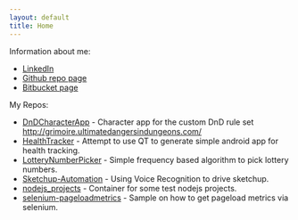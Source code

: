 ```yaml
---
layout: default
title: Home
---
```


Information about me:

* [LinkedIn](https://www.linkedin.com/in/shanehender)
* [Github repo page](https://github.com/henders)
* [Bitbucket page](https://bitbucket.org/henders)

My Repos:
* [DnDCharacterApp](https://github.com/henders/DnDCharacterApp) - Character app for the custom DnD rule set http://grimoire.ultimatedangersindungeons.com/
* [HealthTracker](https://github.com/henders/HealthTracker) - Attempt to use QT to generate simple android app for health tracking.
* [LotteryNumberPicker](https://github.com/henders/LotteryNumberPicker) - Simple frequency based algorithm to pick lottery numbers.
* [Sketchup-Automation](https://github.com/henders/Sketchup-Automation) - Using Voice Recognition to drive sketchup.
* [nodejs_projects](https://github.com/henders/nodejs_projects) - Container for some test nodejs projects.
* [selenium-pageloadmetrics](https://github.com/henders/selenium-pageloadmetrics) - Sample on how to get pageload metrics via selenium.
